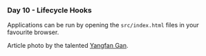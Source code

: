 <h3>Day 10 - Lifecycle Hooks</h3>

Applications can be run by opening the `src/index.html` files in your favourite browser.

Article photo by the talented [Yangfan Gan](https://unsplash.com/photos/Z8XMAHDpjyU).

